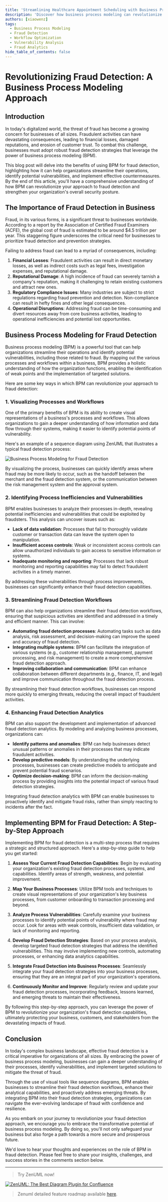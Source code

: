 ```yaml
---
title: 'Streamlining Healthcare Appointment Scheduling with Business Process Modeling'
description: 'Discover how business process modeling can revolutionize your fraud detection strategies. Streamline workflows, identify vulnerabilities, and enhance analytics to safeguard your organization from the growing threat of fraud.'
authors: [xiaowenz]
tags:
  - Business Process Modeling
  - Fraud Detection
  - Workflow Optimization
  - Vulnerability Analysis
  - Fraud Analytics
hide_table_of_contents: false
---
```


# Revolutionizing Fraud Detection: A Business Process Modeling Approach

## Introduction

In today's digitalized world, the threat of fraud has become a growing concern for businesses of all sizes. Fraudulent activities can have devastating consequences, leading to financial losses, damaged reputations, and erosion of customer trust. To combat this challenge, businesses must adopt robust fraud detection strategies that leverage the power of business process modeling (BPM).

This blog post will delve into the benefits of using BPM for fraud detection, highlighting how it can help organizations streamline their operations, identify potential vulnerabilities, and implement effective countermeasures. By the end of this article, you'll have a comprehensive understanding of how BPM can revolutionize your approach to fraud detection and strengthen your organization's overall security posture.

<!-- truncate -->

## The Importance of Fraud Detection in Business

Fraud, in its various forms, is a significant threat to businesses worldwide. According to a report by the Association of Certified Fraud Examiners (ACFE), the global cost of fraud is estimated to be around $4.5 trillion per year. This staggering figure underscores the critical need for businesses to prioritize fraud detection and prevention strategies.

Failing to address fraud can lead to a myriad of consequences, including:

1. **Financial Losses**: Fraudulent activities can result in direct monetary losses, as well as indirect costs such as legal fees, investigation expenses, and reputational damage.
2. **Reputational Damage**: A high incidence of fraud can severely tarnish a company's reputation, making it challenging to retain existing customers and attract new ones.
3. **Regulatory Compliance Issues**: Many industries are subject to strict regulations regarding fraud prevention and detection. Non-compliance can result in hefty fines and other legal consequences.
4. **Operational Disruptions**: Addressing fraud can be time-consuming and divert resources away from core business activities, leading to operational inefficiencies and potential lost opportunities.

## Business Process Modeling for Fraud Detection

Business process modeling (BPM) is a powerful tool that can help organizations streamline their operations and identify potential vulnerabilities, including those related to fraud. By mapping out the various processes and workflows within a business, BPM provides a holistic understanding of how the organization functions, enabling the identification of weak points and the implementation of targeted solutions.

Here are some key ways in which BPM can revolutionize your approach to fraud detection:

### 1. Visualizing Processes and Workflows

One of the primary benefits of BPM is its ability to create visual representations of a business's processes and workflows. This allows organizations to gain a deeper understanding of how information and data flow through their systems, making it easier to identify potential points of vulnerability.

Here's an example of a sequence diagram using ZenUML that illustrates a typical fraud detection process:

![Business Process Modeling for Fraud Detection](https://cdn.sa.net/2024/06/03/UocvsH3bP6VijNq.png)

By visualizing the process, businesses can quickly identify areas where fraud may be more likely to occur, such as the handoff between the merchant and the fraud detection system, or the communication between the risk management system and the approval system.

### 2. Identifying Process Inefficiencies and Vulnerabilities

BPM enables businesses to analyze their processes in-depth, revealing potential inefficiencies and vulnerabilities that could be exploited by fraudsters. This analysis can uncover issues such as:

- **Lack of data validation**: Processes that fail to thoroughly validate customer or transaction data can leave the system open to manipulation.
- **Insufficient access controls**: Weak or inconsistent access controls can allow unauthorized individuals to gain access to sensitive information or systems.
- **Inadequate monitoring and reporting**: Processes that lack robust monitoring and reporting capabilities may fail to detect fraudulent activities in a timely manner.

By addressing these vulnerabilities through process improvements, businesses can significantly enhance their fraud detection capabilities.

### 3. Streamlining Fraud Detection Workflows

BPM can also help organizations streamline their fraud detection workflows, ensuring that suspicious activities are identified and addressed in a timely and efficient manner. This can involve:

- **Automating fraud detection processes**: Automating tasks such as data analysis, risk assessment, and decision-making can improve the speed and accuracy of fraud detection.
- **Integrating multiple systems**: BPM can facilitate the integration of various systems (e.g., customer relationship management, payment processing, and risk management) to create a more comprehensive fraud detection approach.
- **Improving collaboration and communication**: BPM can enhance collaboration between different departments (e.g., finance, IT, and legal) and improve communication throughout the fraud detection process.

By streamlining their fraud detection workflows, businesses can respond more quickly to emerging threats, reducing the overall impact of fraudulent activities.

### 4. Enhancing Fraud Detection Analytics

BPM can also support the development and implementation of advanced fraud detection analytics. By modeling and analyzing business processes, organizations can:

- **Identify patterns and anomalies**: BPM can help businesses detect unusual patterns or anomalies in their processes that may indicate fraudulent activities.
- **Develop predictive models**: By understanding the underlying processes, businesses can create predictive models to anticipate and prevent potential fraud scenarios.
- **Optimize decision-making**: BPM can inform the decision-making process by providing insights into the potential impact of various fraud detection strategies.

Integrating fraud detection analytics with BPM can enable businesses to proactively identify and mitigate fraud risks, rather than simply reacting to incidents after the fact.

## Implementing BPM for Fraud Detection: A Step-by-Step Approach

Implementing BPM for fraud detection is a multi-step process that requires a strategic and structured approach. Here's a step-by-step guide to help you get started:

1. **Assess Your Current Fraud Detection Capabilities**: Begin by evaluating your organization's existing fraud detection processes, systems, and capabilities. Identify areas of strength, weakness, and potential improvement.

2. **Map Your Business Processes**: Utilize BPM tools and techniques to create visual representations of your organization's key business processes, from customer onboarding to transaction processing and beyond.

3. **Analyze Process Vulnerabilities**: Carefully examine your business processes to identify potential points of vulnerability where fraud may occur. Look for areas with weak controls, insufficient data validation, or lack of monitoring and reporting.

4. **Develop Fraud Detection Strategies**: Based on your process analysis, develop targeted fraud detection strategies that address the identified vulnerabilities. This may involve implementing new controls, automating processes, or enhancing data analytics capabilities.

5. **Integrate Fraud Detection into Business Processes**: Seamlessly integrate your fraud detection strategies into your business processes, ensuring that they are an integral part of your organization's operations.

6. **Continuously Monitor and Improve**: Regularly review and update your fraud detection processes, incorporating feedback, lessons learned, and emerging threats to maintain their effectiveness.

By following this step-by-step approach, you can leverage the power of BPM to revolutionize your organization's fraud detection capabilities, ultimately protecting your business, customers, and stakeholders from the devastating impacts of fraud.

## Conclusion

In today's complex business landscape, effective fraud detection is a critical imperative for organizations of all sizes. By embracing the power of business process modeling, businesses can gain a deeper understanding of their processes, identify vulnerabilities, and implement targeted solutions to mitigate the threat of fraud.

Through the use of visual tools like sequence diagrams, BPM enables businesses to streamline their fraud detection workflows, enhance their analytical capabilities, and proactively address emerging threats. By integrating BPM into their fraud detection strategies, organizations can navigate the ever-evolving landscape of fraud with confidence and resilience.

As you embark on your journey to revolutionize your fraud detection approach, we encourage you to embrace the transformative potential of business process modeling. By doing so, you'll not only safeguard your business but also forge a path towards a more secure and prosperous future.

We'd love to hear your thoughts and experiences on the role of BPM in fraud detection. Please feel free to share your insights, challenges, and success stories in the comments section below.

---

> Try ZenUML now!

[![ZenUML: The Best Diagram Plugin for Confluence](../../static/img/og-image.png)](https://app.zenuml.com)

> Zenuml detailed feature roadmap available [here](/roadmap).
